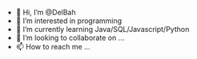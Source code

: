 - 👋 Hi, I’m @DelBah
- 👀 I’m interested in programming
- 🌱 I’m currently learning Java/SQL/Javascript/Python
- 💞️ I’m looking to collaborate on ...
- 📫 How to reach me ...

<!---
DelBah/DelBah is a ✨ special ✨ repository because its `README.md` (this file) appears on your GitHub profile.
You can click the Preview link to take a look at your changes.
--->
